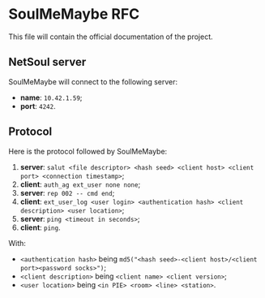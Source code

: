 # SoulMeMaybe RFC

This file will contain the official documentation of the project.

## NetSoul server

SoulMeMaybe will connect to the following server:

* **name**: `10.42.1.59`;
* **port**: `4242`.

## Protocol

Here is the protocol followed by SoulMeMaybe:

1. **server**: `salut <file descriptor> <hash seed> <client host> <client port> <connection timestamp>`;
2. **client**: `auth_ag ext_user none none`;
3. **server**: `rep 002 -- cmd end`;
4. **client**: `ext_user_log <user login> <authentication hash> <client description> <user location>`;
5. **server**: `ping <timeout in seconds>`;
6. **client**: `ping`.

With:

* `<authentication hash>` being `md5("<hash seed>-<client host>/<client port><password socks>")`;
* `<client description>` being `<client name> <client version>`;
* `<user location>` being `<in PIE> <room> <line> <station>`.
